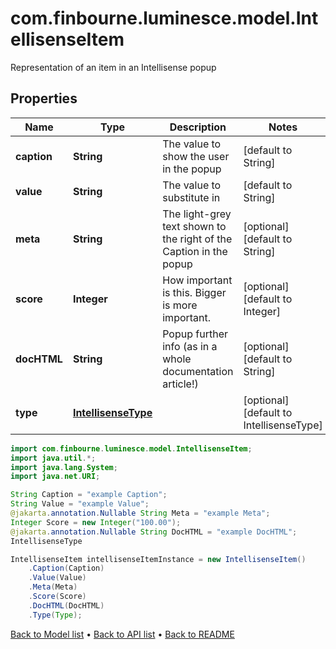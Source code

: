 # com.finbourne.luminesce.model.IntellisenseItem
Representation of an item in an Intellisense popup

## Properties

Name | Type | Description | Notes
------------ | ------------- | ------------- | -------------
**caption** | **String** | The value to show the user in the popup | [default to String]
**value** | **String** | The value to substitute in | [default to String]
**meta** | **String** | The light-grey text shown to the right of the Caption in the popup | [optional] [default to String]
**score** | **Integer** | How important is this. Bigger is more important. | [optional] [default to Integer]
**docHTML** | **String** | Popup further info (as in a whole documentation article!) | [optional] [default to String]
**type** | [**IntellisenseType**](IntellisenseType.md) |  | [optional] [default to IntellisenseType]

```java
import com.finbourne.luminesce.model.IntellisenseItem;
import java.util.*;
import java.lang.System;
import java.net.URI;

String Caption = "example Caption";
String Value = "example Value";
@jakarta.annotation.Nullable String Meta = "example Meta";
Integer Score = new Integer("100.00");
@jakarta.annotation.Nullable String DocHTML = "example DocHTML";
IntellisenseType 

IntellisenseItem intellisenseItemInstance = new IntellisenseItem()
    .Caption(Caption)
    .Value(Value)
    .Meta(Meta)
    .Score(Score)
    .DocHTML(DocHTML)
    .Type(Type);
```


[Back to Model list](../README.md#documentation-for-models) &#8226; [Back to API list](../README.md#documentation-for-api-endpoints) &#8226; [Back to README](../README.md)
